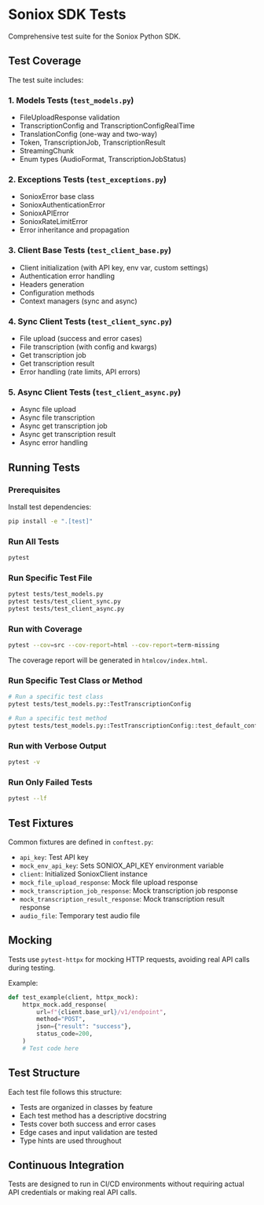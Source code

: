 # Soniox SDK Tests

Comprehensive test suite for the Soniox Python SDK.

## Test Coverage

The test suite includes:

### 1. **Models Tests** (`test_models.py`)
- FileUploadResponse validation
- TranscriptionConfig and TranscriptionConfigRealTime
- TranslationConfig (one-way and two-way)
- Token, TranscriptionJob, TranscriptionResult
- StreamingChunk
- Enum types (AudioFormat, TranscriptionJobStatus)

### 2. **Exceptions Tests** (`test_exceptions.py`)
- SonioxError base class
- SonioxAuthenticationError
- SonioxAPIError
- SonioxRateLimitError
- Error inheritance and propagation

### 3. **Client Base Tests** (`test_client_base.py`)
- Client initialization (with API key, env var, custom settings)
- Authentication error handling
- Headers generation
- Configuration methods
- Context managers (sync and async)

### 4. **Sync Client Tests** (`test_client_sync.py`)
- File upload (success and error cases)
- File transcription (with config and kwargs)
- Get transcription job
- Get transcription result
- Error handling (rate limits, API errors)

### 5. **Async Client Tests** (`test_client_async.py`)
- Async file upload
- Async file transcription
- Async get transcription job
- Async get transcription result
- Async error handling

## Running Tests

### Prerequisites

Install test dependencies:

```bash
pip install -e ".[test]"
```

### Run All Tests

```bash
pytest
```

### Run Specific Test File

```bash
pytest tests/test_models.py
pytest tests/test_client_sync.py
pytest tests/test_client_async.py
```

### Run with Coverage

```bash
pytest --cov=src --cov-report=html --cov-report=term-missing
```

The coverage report will be generated in `htmlcov/index.html`.

### Run Specific Test Class or Method

```bash
# Run a specific test class
pytest tests/test_models.py::TestTranscriptionConfig

# Run a specific test method
pytest tests/test_models.py::TestTranscriptionConfig::test_default_config
```

### Run with Verbose Output

```bash
pytest -v
```

### Run Only Failed Tests

```bash
pytest --lf
```

## Test Fixtures

Common fixtures are defined in `conftest.py`:

- `api_key`: Test API key
- `mock_env_api_key`: Sets SONIOX_API_KEY environment variable
- `client`: Initialized SonioxClient instance
- `mock_file_upload_response`: Mock file upload response
- `mock_transcription_job_response`: Mock transcription job response
- `mock_transcription_result_response`: Mock transcription result response
- `audio_file`: Temporary test audio file

## Mocking

Tests use `pytest-httpx` for mocking HTTP requests, avoiding real API calls during testing.

Example:
```python
def test_example(client, httpx_mock):
    httpx_mock.add_response(
        url=f"{client.base_url}/v1/endpoint",
        method="POST",
        json={"result": "success"},
        status_code=200,
    )
    # Test code here
```

## Test Structure

Each test file follows this structure:
- Tests are organized in classes by feature
- Each test method has a descriptive docstring
- Tests cover both success and error cases
- Edge cases and input validation are tested
- Type hints are used throughout

## Continuous Integration

Tests are designed to run in CI/CD environments without requiring actual API credentials or making real API calls.

